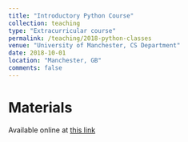 ```yaml
---
title: "Introductory Python Course"
collection: teaching
type: "Extracurricular course"
permalink: /teaching/2018-python-classes
venue: "University of Manchester, CS Department"
date: 2018-10-01
location: "Manchester, GB"
comments: false
---
```


Materials
======
Available online at [this link](python.afspies.com)